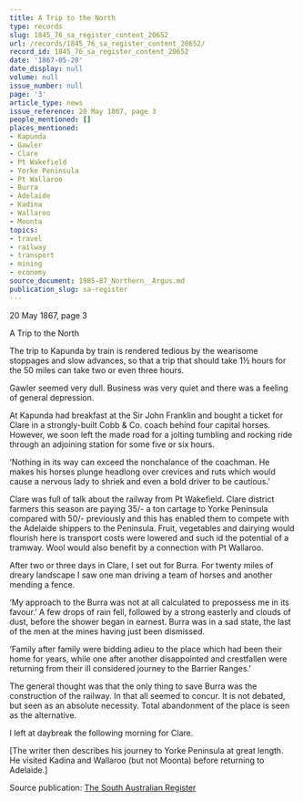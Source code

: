 ```yaml
---
title: A Trip to the North
type: records
slug: 1845_76_sa_register_content_20652
url: /records/1845_76_sa_register_content_20652/
record_id: 1845_76_sa_register_content_20652
date: '1867-05-20'
date_display: null
volume: null
issue_number: null
page: '3'
article_type: news
issue_reference: 20 May 1867, page 3
people_mentioned: []
places_mentioned:
- Kapunda
- Gawler
- Clare
- Pt Wakefield
- Yorke Peninsula
- Pt Wallaroo
- Burra
- Adelaide
- Kadina
- Wallaroo
- Moonta
topics:
- travel
- railway
- transport
- mining
- economy
source_document: 1985-87_Northern__Argus.md
publication_slug: sa-register
---
```


20 May 1867, page 3

A Trip to the North

The trip to Kapunda by train is rendered tedious by the wearisome stoppages and slow advances, so that a trip that should take 1½ hours for the 50 miles can take two or even three hours.

Gawler seemed very dull.  Business was very quiet and there was a feeling of general depression.

At Kapunda had breakfast at the Sir John Franklin and bought a ticket for Clare in a strongly-built Cobb & Co. coach behind four capital horses.  However, we soon left the made road for a jolting tumbling and rocking ride through an adjoining station for some five or six hours.

‘Nothing in its way can exceed the nonchalance of the coachman.  He makes his horses plunge headlong over crevices and ruts which would cause a nervous lady to shriek and even a bold driver to be cautious.’

Clare was full of talk about the railway from Pt Wakefield.  Clare district farmers this season are paying 35/- a ton cartage to Yorke Peninsula compared with 50/- previously and this has enabled them to compete with the Adelaide shippers to the Peninsula.  Fruit, vegetables and dairying would flourish here is transport costs were lowered and such id the potential of a tramway.  Wool would also benefit by a connection with Pt Wallaroo.

After two or three days in Clare, I set out for Burra.  For twenty miles of dreary landscape I saw one man driving a team of horses and another mending a fence.

‘My approach to the Burra was not at all calculated to prepossess me in its favour.’  A few drops of rain fell, followed by a strong easterly and clouds of dust, before the shower began in earnest.  Burra was in a sad state, the last of the men at the mines having just been dismissed.

‘Family after family were bidding adieu to the place which had been their home for years, while one after another disappointed and crestfallen were returning from their ill considered journey to the Barrier Ranges.’

The general thought was that the only thing to save Burra was the construction of the railway.  In that all seemed to concur.  It is not debated, but seen as an absolute necessity.  Total abandonment of the place is seen as the alternative.

I left at daybreak the following morning for Clare.

[The writer then describes his journey to Yorke Peninsula at great length.  He visited Kadina and Wallaroo (but not Moonta) before returning to Adelaide.]

Source publication: [The South Australian Register](/publications/sa-register/)
